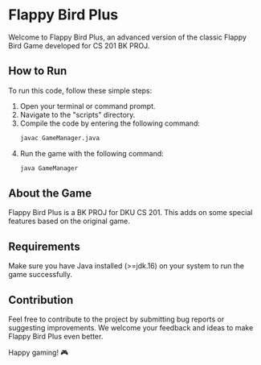# Flappy Bird Plus

Welcome to Flappy Bird Plus, an advanced version of the classic Flappy Bird Game developed for CS 201 BK PROJ.

## How to Run

To run this code, follow these simple steps:

1. Open your terminal or command prompt.
2. Navigate to the "scripts" directory.
3. Compile the code by entering the following command:
   ```bash
   javac GameManager.java
   ```
4. Run the game with the following command:
   ```bash
   java GameManager
   ```

## About the Game

Flappy Bird Plus is a BK PROJ for DKU CS 201. This adds on some special features based on the original game.

## Requirements

Make sure you have Java installed (>=jdk.16) on your system to run the game successfully.

## Contribution

Feel free to contribute to the project by submitting bug reports or suggesting improvements. We welcome your feedback and ideas to make Flappy Bird Plus even better.

Happy gaming! 🎮

